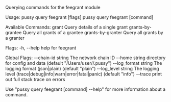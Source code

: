Querying commands for the feegrant module

Usage:
  pussy query feegrant [flags]
  pussy query feegrant [command]

Available Commands:
  grant             Query details of a single grant
  grants-by-grantee Query all grants of a grantee
  grants-by-granter Query all grants by a granter

Flags:
  -h, --help   help for feegrant

Global Flags:
      --chain-id string     The network chain ID
      --home string         directory for config and data (default "/Users/user//.pussy")
      --log_format string   The logging format (json|plain) (default "plain")
      --log_level string    The logging level (trace|debug|info|warn|error|fatal|panic) (default "info")
      --trace               print out full stack trace on errors

Use "pussy query feegrant [command] --help" for more information about a command.
